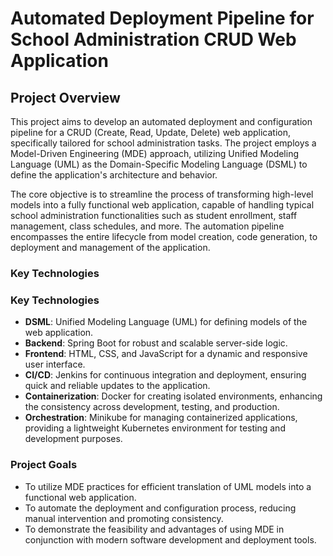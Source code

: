 # Automated Deployment Pipeline for School Administration CRUD Web Application

## Project Overview

This project aims to develop an automated deployment and configuration pipeline for a CRUD (Create, Read, Update, Delete) web application, specifically tailored for school administration tasks. The project employs a Model-Driven Engineering (MDE) approach, utilizing Unified Modeling Language (UML) as the Domain-Specific Modeling Language (DSML) to define the application's architecture and behavior.

The core objective is to streamline the process of transforming high-level models into a fully functional web application, capable of handling typical school administration functionalities such as student enrollment, staff management, class schedules, and more. The automation pipeline encompasses the entire lifecycle from model creation, code generation, to deployment and management of the application.

### Key Technologies

### Key Technologies

- **DSML**: Unified Modeling Language (UML) for defining models of the web application.
- **Backend**: Spring Boot for robust and scalable server-side logic.
- **Frontend**: HTML, CSS, and JavaScript for a dynamic and responsive user interface.
- **CI/CD**: Jenkins for continuous integration and deployment, ensuring quick and reliable updates to the application.
- **Containerization**: Docker for creating isolated environments, enhancing the consistency across development, testing, and production.
- **Orchestration**: Minikube for managing containerized applications, providing a lightweight Kubernetes environment for testing and development purposes.

### Project Goals

- To utilize MDE practices for efficient translation of UML models into a functional web application.
- To automate the deployment and configuration process, reducing manual intervention and promoting consistency.
- To demonstrate the feasibility and advantages of using MDE in conjunction with modern software development and deployment tools.
